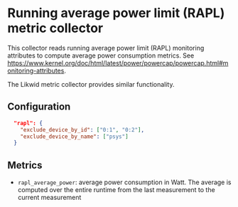 # Running average power limit (RAPL) metric collector

This collector reads running average power limit (RAPL) monitoring attributes to compute average power consumption metrics. See <https://www.kernel.org/doc/html/latest/power/powercap/powercap.html#monitoring-attributes>.

The Likwid metric collector provides similar functionality.

## Configuration

```json
  "rapl": {
    "exclude_device_by_id": ["0:1", "0:2"],
    "exclude_device_by_name": ["psys"]
  }
```

## Metrics

- `rapl_average_power`: average power consumption in Watt. The average is computed over the entire runtime from the last measurement to the current measurement
